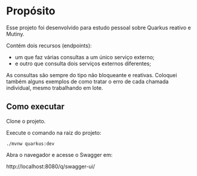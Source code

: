 # Propósito

Esse projeto foi desenvolvido para estudo pessoal sobre Quarkus reativo e Mutiny.

Contém dois recursos (endpoints):
 - um que faz várias consultas a um único serviço externo;
 - e outro que consulta dois serviços externos diferentes;

As consultas são sempre do tipo não bloqueante e reativas.
Coloquei também alguns exemplos de como tratar o erro de cada chamada individual, mesmo trabalhando em lote.


## Como executar

Clone o projeto.

Execute o comando na raiz do projeto:
```
./mvnw quarkus:dev
```

Abra o navegador e acesse o Swagger em:

http://localhost:8080/q/swagger-ui/
